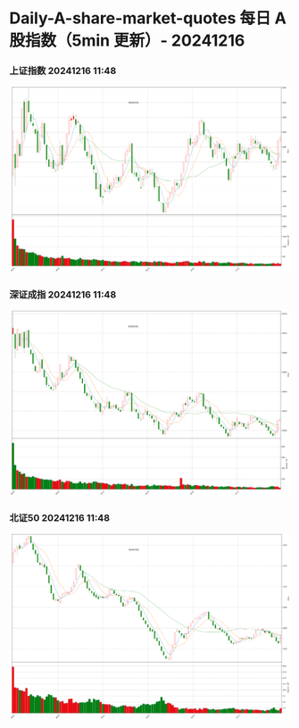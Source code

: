 
# Daily-A-share-market-quotes 每日 A 股指数（5min 更新）- 20241216

### 上证指数 20241216 11:48
![](./fig/2024/12/20241216-sh000001.png)

### 深证成指 20241216 11:48
![](./fig/2024/12/20241216-sz399001.png)

### 北证50 20241216 11:48
![](./fig/2024/12/20241216-bj899050.png)
